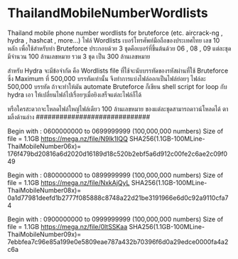 # ThailandMobileNumberWordlists
Thailand mobile phone number wordlists for bruteforce (etc. aircrack-ng , hydra , hashcat , more...)
ไฟล์ Wordlists เบอร์โทรศัพท์มือถือของประเทศไทย เลข 10 หลัก เพื่อใช้สำหรับทำ Bruteforce
ประกอบด้วย 3 ชุดคือเบอร์ที่ขึ้นต้นด้วย 06 , 08 , 09
แต่ละชุด มีจำนวน 100 ล้านเลขหมาย รวม 3 ชุด เป็น 300 ล้านเลขหมาย 

สำหรับ Hydra จะมีข้อจำกัด คือ Wordlists file ที่ใช้จะนับบรรทัดของรหัสผ่านที่ใช้ Bruteforce ซึ่ง Maximum ที่ 500,000 บรรทัดเท่านั้น
จึงทำการแบ่งไฟล์ออกเป็นไฟล์ย่อยๆ ไฟล์ละ 500,000 บรรทัด
ถ้าจะทำให้มัน automate Bruteforce ก็เขียน shell script for loop กับ hydra เอา ให้เปลี่ยนไฟล์ไปเรื่อยๆเมื่อยิงเสร็จแต่ละไฟล์ก็ได้

หรือใครสะดวกจะโหลดไฟล์ใหญ่ไฟล์เดียว 100 ล้านเลขหมาย ของแต่ละชุดสามารถดาวน์โหลดได้ ตามลิ้งด้านล่าง
#############################

Begin with : 0600000000 to 0699999999 (100,000,000 numbers)
Size of file = 1.1GB
https://mega.nz/file/N9lk1IQQ
SHA256(1.1GB-100MLine-ThaiMobileNumber06x)= 176f479bd20816a6d2020d16189d18c520b2ebf5a6d912c00fe2c6ae2c09f049




Begin with : 0800000000 to 0899999999 (100,000,000 numbers)
Size of file = 1.1GB
https://mega.nz/file/NxkAjQyL
SHA256(1.1GB-100MLine-ThaiMobileNumber08x)= 0a1d77981deefd1b2777f085888c8748a22d21be3191966e6d0c92a9110cfa74




Begin with : 0900000000 to 0999999999 (100,000,000 numbers)
Size of file = 1.1GB
https://mega.nz/file/0ltSSKaa
SHA256(1.1GB-100MLine-ThaiMobileNumber09x)= 7ebbfea7c96e85a199e0e5809eae787a432b70396f6d0a29edce0000fa4a2c6a

